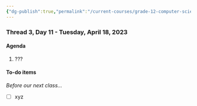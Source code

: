 ```yaml
---
{"dg-publish":true,"permalink":"/current-courses/grade-12-computer-science/thread-3/day-11/","dgHomeLink":false}
---
```


### Thread 3, Day 11 - Tuesday, April 18, 2023
#### Agenda

1. ???

#### To-do items

*Before our next class...*

- [ ] xyz
